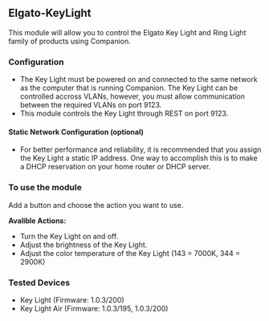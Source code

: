 ## Elgato-KeyLight

This module will allow you to control the Elgato Key Light and Ring Light family of products using Companion. 

### Configuration
* The Key Light must be powered on and connected to the same network as the computer that is running Companion. The Key Light can be controlled accross VLANs, however, you must allow communication between the required VLANs on port 9123.
* This module controls the Key Light through REST on port 9123.

#### Static Network Configuration (optional)
* For better performance and reliability, it is recommended that you assign the Key Light a static IP address. One way to accomplish this is to make a DHCP reservation on your home router or DHCP server.

### To use the module
Add a button and choose the action you want to use.

**Avalible Actions:**
* Turn the Key Light on and off.
* Adjust the brightness of the Key Light.
* Adjust the color temperature of the Key Light (143 = 7000K, 344 = 2900K)

### Tested Devices
* Key Light (Firmware: 1.0.3/200)
* Key Light Air (Firmware: 1.0.3/195, 1.0.3/200)

